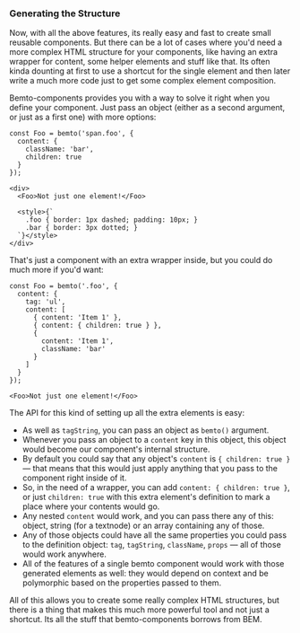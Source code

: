 ### Generating the Structure

Now, with all the above features, its really easy and fast to create small reusable components. But there can be a lot of cases where you'd need a more complex HTML structure for your components, like having an extra wrapper for content, some helper elements and stuff like that. Its often kinda dounting at first to use a shortcut for the single element and then later write a much more code just to get some complex element composition.

Bemto-components provides you with a way to solve it right when you define your component. Just pass an object (either as a second argument, or just as a first one) with more options:

    const Foo = bemto('span.foo', {
      content: {
        className: 'bar',
        children: true
      }
    });

    <div>
      <Foo>Not just one element!</Foo>

      <style>{`
        .foo { border: 1px dashed; padding: 10px; }
        .bar { border: 3px dotted; }
      `}</style>
    </div>

That's just a component with an extra wrapper inside, but you could do much more if you'd want:

    const Foo = bemto('.foo', {
      content: {
        tag: 'ul',
        content: [
          { content: 'Item 1' },
          { content: { children: true } },
          {
            content: 'Item 1',
            className: 'bar'
          }
        ]
      }
    });

    <Foo>Not just one element!</Foo>

The API for this kind of setting up all the extra elements is easy:

- As well as `tagString`, you can pass an object as `bemto()` argument.
- Whenever you pass an object to a `content` key in this object, this object would become our component's internal structure.
- By default you could say that any object's `content` is `{ children: true }` — that means that this would just apply anything that you pass to the component right inside of it.
- So, in the need of a wrapper, you can add `content: { children: true }`, or just `children: true` with this extra element's definition to mark a place where your contents would go.
- Any nested `content` would work, and you can pass there any of this: object, string (for a textnode) or an array containing any of those.
- Any of those objects could have all the same properties you could pass to the definition object: `tag`, `tagString`, `className`, `props` — all of those would work anywhere.
- All of the features of a single bemto component would work with those generated elements as well: they would depend on context and be polymorphic based on the properties passed to them.

All of this allows you to create some really complex HTML structures, but there is a thing that makes this much more powerful tool and not just a shortcut. Its all the stuff that bemto-components borrows from BEM.
